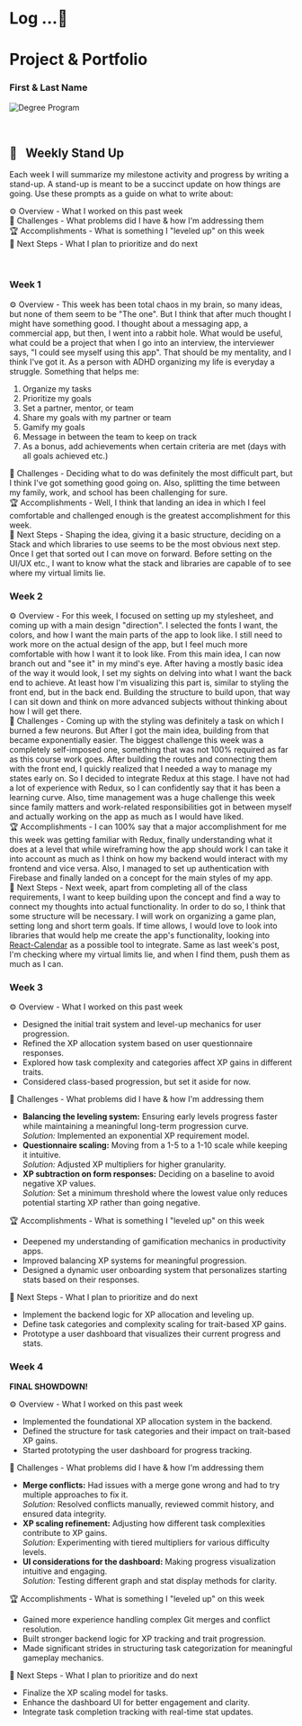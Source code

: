 # Log ...🚀

# Project & Portfolio

### First & Last Name

![Degree Program](https://img.shields.io/badge/degree-web%20development-blue.svg)&nbsp;

<br>

## 📢 &nbsp; Weekly Stand Up

Each week I will summarize my milestone activity and progress by writing a stand-up. A stand-up is meant to be a succinct update on how things are going. Use these prompts as a guide on what to write about:

⚙️ Overview - What I worked on this past week  
🌵 Challenges - What problems did I have & how I'm addressing them  
🏆 Accomplishments - What is something I "leveled up" on this week  
🔮 Next Steps - What I plan to prioritize and do next

<br>

### Week 1

⚙️ Overview - This week has been total chaos in my brain, so many ideas, but none of them seem to be "The one". But I think that after much thought I might have something good. I thought about a messaging app, a commercial app, but then, I went into a rabbit hole. What would be useful, what could be a project that when I go into an interview, the interviewer says, "I could see myself using this app". That should be my mentality, and I think I've got it. As a person with ADHD organizing my life is everyday a struggle. Something that helps me:

1. Organize my tasks
2. Prioritize my goals
3. Set a partner, mentor, or team
4. Share my goals with my partner or team
5. Gamify my goals
6. Message in between the team to keep on track
7. As a bonus, add achievements when certain criteria are met (days with all goals achieved etc.)

🌵 Challenges - Deciding what to do was definitely the most difficult part, but I think I've got something good going on. Also, splitting the time between my family, work, and school has been challenging for sure.  
🏆 Accomplishments - Well, I think that landing an idea in which I feel comfortable and challenged enough is the greatest accomplishment for this week.  
🔮 Next Steps - Shaping the idea, giving it a basic structure, deciding on a Stack and which libraries to use seems to be the most obvious next step. Once I get that sorted out I can move on forward. Before setting on the UI/UX etc., I want to know what the stack and libraries are capable of to see where my virtual limits lie.

### Week 2

⚙️ Overview - For this week, I focused on setting up my stylesheet, and coming up with a main design "direction". I selected the fonts I want, the colors, and how I want the main parts of the app to look like. I still need to work more on the actual design of the app, but I feel much more comfortable with how I want it to look like. From this main idea, I can now branch out and "see it" in my mind's eye. After having a mostly basic idea of the way it would look, I set my sights on delving into what I want the back end to achieve. At least how I'm visualizing this part is, similar to styling the front end, but in the back end. Building the structure to build upon, that way I can sit down and think on more advanced subjects without thinking about how I will get there.  
🌵 Challenges - Coming up with the styling was definitely a task on which I burned a few neurons. But After I got the main idea, building from that became exponentially easier. The biggest challenge this week was a completely self-imposed one, something that was not 100% required as far as this course work goes. After building the routes and connecting them with the front end, I quickly realized that I needed a way to manage my states early on. So I decided to integrate Redux at this stage. I have not had a lot of experience with Redux, so I can confidently say that it has been a learning curve. Also, time management was a huge challenge this week since family matters and work-related responsibilities got in between myself and actually working on the app as much as I would have liked.  
🏆 Accomplishments - I can 100% say that a major accomplishment for me this week was getting familiar with Redux, finally understanding what it does at a level that while wireframing how the app should work I can take it into account as much as I think on how my backend would interact with my frontend and vice versa. Also, I managed to set up authentication with Firebase and finally landed on a concept for the main styles of my app.  
🔮 Next Steps - Next week, apart from completing all of the class requirements, I want to keep building upon the concept and find a way to connect my thoughts into actual functionality. In order to do so, I think that some structure will be necessary. I will work on organizing a game plan, setting long and short term goals. If time allows, I would love to look into libraries that would help me create the app's functionality, looking into [React-Calendar](https://www.npmjs.com/package/react-calendar) as a possible tool to integrate. Same as last week's post, I'm checking where my virtual limits lie, and when I find them, push them as much as I can.

### Week 3

⚙️ Overview - What I worked on this past week

- Designed the initial trait system and level-up mechanics for user progression.
- Refined the XP allocation system based on user questionnaire responses.
- Explored how task complexity and categories affect XP gains in different traits.
- Considered class-based progression, but set it aside for now.

🌵 Challenges - What problems did I have & how I'm addressing them

- **Balancing the leveling system:** Ensuring early levels progress faster while maintaining a meaningful long-term progression curve.  
  _Solution:_ Implemented an exponential XP requirement model.
- **Questionnaire scaling:** Moving from a 1-5 to a 1-10 scale while keeping it intuitive.  
  _Solution:_ Adjusted XP multipliers for higher granularity.
- **XP subtraction on form responses:** Deciding on a baseline to avoid negative XP values.  
  _Solution:_ Set a minimum threshold where the lowest value only reduces potential starting XP rather than going negative.

🏆 Accomplishments - What is something I "leveled up" on this week

- Deepened my understanding of gamification mechanics in productivity apps.
- Improved balancing XP systems for meaningful progression.
- Designed a dynamic user onboarding system that personalizes starting stats based on their responses.

🔮 Next Steps - What I plan to prioritize and do next

- Implement the backend logic for XP allocation and leveling up.
- Define task categories and complexity scaling for trait-based XP gains.
- Prototype a user dashboard that visualizes their current progress and stats.

### Week 4

**FINAL SHOWDOWN!**

⚙️ Overview - What I worked on this past week

- Implemented the foundational XP allocation system in the backend.
- Defined the structure for task categories and their impact on trait-based XP gains.
- Started prototyping the user dashboard for progress tracking.

🌵 Challenges - What problems did I have & how I'm addressing them

- **Merge conflicts:** Had issues with a merge gone wrong and had to try multiple approaches to fix it.  
  _Solution:_ Resolved conflicts manually, reviewed commit history, and ensured data integrity.
- **XP scaling refinement:** Adjusting how different task complexities contribute to XP gains.  
  _Solution:_ Experimenting with tiered multipliers for various difficulty levels.
- **UI considerations for the dashboard:** Making progress visualization intuitive and engaging.  
  _Solution:_ Testing different graph and stat display methods for clarity.

🏆 Accomplishments - What is something I "leveled up" on this week

- Gained more experience handling complex Git merges and conflict resolution.
- Built stronger backend logic for XP tracking and trait progression.
- Made significant strides in structuring task categorization for meaningful gameplay mechanics.

🔮 Next Steps - What I plan to prioritize and do next

- Finalize the XP scaling model for tasks.
- Enhance the dashboard UI for better engagement and clarity.
- Integrate task completion tracking with real-time stat updates.

<br>
